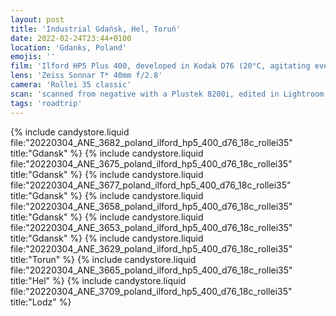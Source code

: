 ```yaml
---
layout: post
title: 'Industrial Gdańsk, Hel, Toruń'
date: 2022-02-24T23:44+0100
location: 'Gdanks, Poland'
emojis: ''
film: 'Ilford HP5 Plus 400, developed in Kodak D76 (20°C, agitating every 30 seconds for 7:30 min)'
lens: 'Zeiss Sonnar T* 40mm f/2.8'
camera: 'Rollei 35 classic'
scan: 'scanned from negative with a Plustek 8200i, edited in Lightroom'
tags: 'roadtrip'
---
```


{% include candystore.liquid file:"20220304_ANE_3682_poland_ilford_hp5_400_d76_18c_rollei35" title:"Gdansk" %}
{% include candystore.liquid file:"20220304_ANE_3675_poland_ilford_hp5_400_d76_18c_rollei35" title:"Gdansk" %}
{% include candystore.liquid file:"20220304_ANE_3677_poland_ilford_hp5_400_d76_18c_rollei35" title:"Gdansk" %}
{% include candystore.liquid file:"20220304_ANE_3658_poland_ilford_hp5_400_d76_18c_rollei35" title:"Gdansk" %}
{% include candystore.liquid file:"20220304_ANE_3653_poland_ilford_hp5_400_d76_18c_rollei35" title:"Gdansk" %}
{% include candystore.liquid file:"20220304_ANE_3629_poland_ilford_hp5_400_d76_18c_rollei35" title:"Torun" %}
{% include candystore.liquid file:"20220304_ANE_3665_poland_ilford_hp5_400_d76_18c_rollei35" title:"Hel" %}
{% include candystore.liquid file:"20220304_ANE_3709_poland_ilford_hp5_400_d76_18c_rollei35" title:"Lodz" %}
